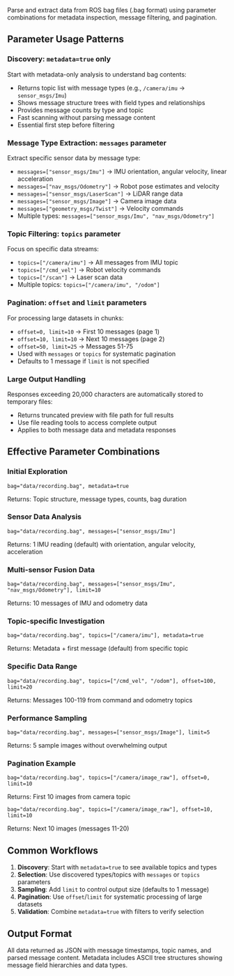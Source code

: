 Parse and extract data from ROS bag files (.bag format) using parameter combinations for metadata inspection, message filtering, and pagination.

## Parameter Usage Patterns

### Discovery: `metadata=true` only
Start with metadata-only analysis to understand bag contents:
- Returns topic list with message types (e.g., `/camera/imu` → `sensor_msgs/Imu`)
- Shows message structure trees with field types and relationships
- Provides message counts by type and topic
- Fast scanning without parsing message content
- Essential first step before filtering

### Message Type Extraction: `messages` parameter
Extract specific sensor data by message type:
- `messages=["sensor_msgs/Imu"]` → IMU orientation, angular velocity, linear acceleration
- `messages=["nav_msgs/Odometry"]` → Robot pose estimates and velocity
- `messages=["sensor_msgs/LaserScan"]` → LiDAR range data
- `messages=["sensor_msgs/Image"]` → Camera image data
- `messages=["geometry_msgs/Twist"]` → Velocity commands
- Multiple types: `messages=["sensor_msgs/Imu", "nav_msgs/Odometry"]`

### Topic Filtering: `topics` parameter
Focus on specific data streams:
- `topics=["/camera/imu"]` → All messages from IMU topic
- `topics=["/cmd_vel"]` → Robot velocity commands
- `topics=["/scan"]` → Laser scan data
- Multiple topics: `topics=["/camera/imu", "/odom"]`


### Pagination: `offset` and `limit` parameters
For processing large datasets in chunks:
- `offset=0, limit=10` → First 10 messages (page 1)
- `offset=10, limit=10` → Next 10 messages (page 2)
- `offset=50, limit=25` → Messages 51-75
- Used with `messages` or `topics` for systematic pagination
- Defaults to 1 message if `limit` is not specified

### Large Output Handling
Responses exceeding 20,000 characters are automatically stored to temporary files:
- Returns truncated preview with file path for full results
- Use file reading tools to access complete output
- Applies to both message data and metadata responses

## Effective Parameter Combinations

### Initial Exploration
```
bag="data/recording.bag", metadata=true
```
Returns: Topic structure, message types, counts, bag duration

### Sensor Data Analysis
```
bag="data/recording.bag", messages=["sensor_msgs/Imu"]
```
Returns: 1 IMU reading (default) with orientation, angular velocity, acceleration

### Multi-sensor Fusion Data
```
bag="data/recording.bag", messages=["sensor_msgs/Imu", "nav_msgs/Odometry"], limit=10
```
Returns: 10 messages of IMU and odometry data

### Topic-specific Investigation
```
bag="data/recording.bag", topics=["/camera/imu"], metadata=true
```
Returns: Metadata + first message (default) from specific topic

### Specific Data Range
```
bag="data/recording.bag", topics=["/cmd_vel", "/odom"], offset=100, limit=20
```
Returns: Messages 100-119 from command and odometry topics

### Performance Sampling
```
bag="data/recording.bag", messages=["sensor_msgs/Image"], limit=5
```
Returns: 5 sample images without overwhelming output

### Pagination Example
```
bag="data/recording.bag", topics=["/camera/image_raw"], offset=0, limit=10
```
Returns: First 10 images from camera topic

```
bag="data/recording.bag", topics=["/camera/image_raw"], offset=10, limit=10  
```
Returns: Next 10 images (messages 11-20)

## Common Workflows

1. **Discovery**: Start with `metadata=true` to see available topics and types
2. **Selection**: Use discovered types/topics with `messages` or `topics` parameters
3. **Sampling**: Add `limit` to control output size (defaults to 1 message)
4. **Pagination**: Use `offset`/`limit` for systematic processing of large datasets
5. **Validation**: Combine `metadata=true` with filters to verify selection

## Output Format
All data returned as JSON with message timestamps, topic names, and parsed message content. Metadata includes ASCII tree structures showing message field hierarchies and data types.